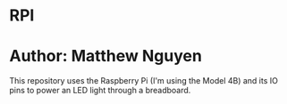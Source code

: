 # RPI
# Author: Matthew Nguyen
This repository uses the Raspberry Pi (I'm using the Model 4B) and its IO pins to power an LED light through a breadboard.
